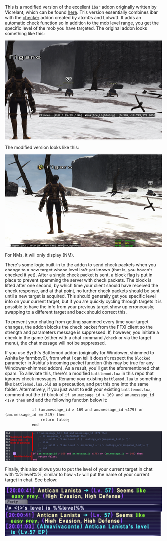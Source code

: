 This is a modified version of the excellent `ibar` addon originally written by Vicrelant, which can be found [here](https://git.ashitaxi.com/Addons/ibar).  This version essentially combines ibar with the [checker](https://git.ashitaxi.com/Addons/checker) addon created by atom0s and Lolwutt.  It adds an automatic check function so in addition to the mob level range, you get the specific level of the mob you have targeted.  The original addon looks something like this:

![Original_example_shot](/screenshots/ex1.png)

The modified version looks like this:

![Modified_example_shot](/screenshots/ex2.png)

For NMs, it will only display (NM).

There's some logic built-in to the addon to send check packets when you change to a new target whose level isn't yet known (that is, you haven't checked it yet).  After a single check packet is sent, a block flag is put in place to prevent spamming the server with check packets.  The block is lifted after one second, by which time your client should have received the check response, and at that point, no further check packets should be sent until a new target is acquired.  This should generally get you specific level info on your current target, but if you are quickly cycling through targets it is possible to have the info from your previous target show up erroneously; swapping to a different target and back should correct this.

To prevent your chatlog from getting spammed every time your target changes, the addon blocks the check packet from the FFXI client so the strength and parameters message is suppressed.  If, however, you initiate a check in the game (either with a chat command `/check` or via the target menu), the chat message will not be suppressed.

If you use Byrth's Battlemod addon (originally for Windower, shimmed to Ashita by farmboy0), from what I can tell it doesn't respect the `blocked` parameter in Ashita's incoming packet function (this may be true for any Windower-shimmed addon).  As a result, you'll get the aforementioned chat spam.  To alleviate this, there's a modified `battlemod.lua` in this repo that ignores check messages.  Rename your existing `battlemod.lua` to something like `battlemod.lua.old` as a precaution, and put this one into the same folder.  Alternatively, if you just want to edit your existing `battlemod.lua`, comment out the `if` block of `if am.message_id > 169 and am.message_id <179 then` and add the following function below it:

```
            if (am.message_id > 169 and am.message_id <179) or (am.message_id == 249) then
                return false;
            end
``` 

![Modified_battlemod](/screenshots/battlemod_comment.png)

Finally, this also allows you to put the level of your current target in chat with %%level%%, similar to how \<t\> will put the name of your current target in chat.  See below:

![party_message](/screenshots/current_target_level.png)
